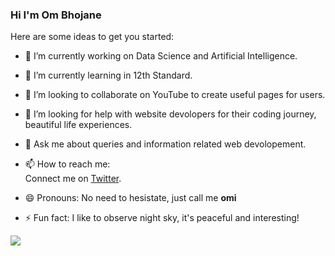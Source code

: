 ### Hi I'm Om Bhojane 

Here are some ideas to get you started:

- 🔭 I’m currently working on Data Science and Artificial Intelligence.
- 🌱 I’m currently learning in 12th Standard.
- 👯 I’m looking to collaborate on YouTube to create useful pages for users.
- 🤔 I’m looking for help with website devolopers for their coding journey, beautiful life experiences.
- 💬 Ask me about queries and information related web devolopement.
- 📫 How to reach me: <br> Connect me on [Twitter](https://twitter.com/ombhojane05).
  
- 😄 Pronouns: No need to hesistate, just call me **omi**
- ⚡ Fun fact: I like to observe night sky, it's peaceful and interesting!

<img src="https://github-readme-stats.vercel.app/api?username=ombhojane">
